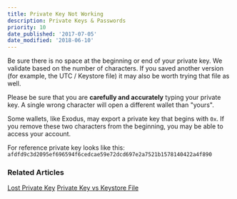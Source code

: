 ```yaml
---
title: Private Key Not Working
description: Private Keys & Passwords
priority: 10
date_published: '2017-07-05'
date_modified: '2018-06-10'
---
```

Be sure there is no space at the beginning or end of your private key. We validate based on the number of characters. If you saved another version (for example, the UTC / Keystore file) it may also be worth trying that file as well.

Please be sure that you are **carefully and accurately** typing your private key. A single wrong character will open a different wallet than "yours".

Some wallets, like Exodus, may export a private key that begins with `0x`. If you remove these two characters from the beginning, you may be able to access your account.

For reference private key looks like this: `afdfd9c3d2095ef696594f6cedcae59e72dcd697e2a7521b1578140422a4f890`

### Related Articles

[Lost Private Key](https://support.mycrypto.com/private-keys-passwords/lost-eth-private-key.html)
[Private Key vs Keystore File](https://support.mycrypto.com/private-keys-passwords/difference-beween-private-key-and-keystore-file.html)
